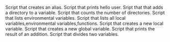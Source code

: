 Script that creates an alias.
Script that prints hello user.
Sript that that adds a directory to a variable.
Script that counts the number of directories.
Script that lists environmental variables.
Script that lists all local variables,environmental variables,functions.
Script that creates a new local variable.
Script that creates a new global variable.
Script that prints the result of an addition.
Script that divides two variables.
